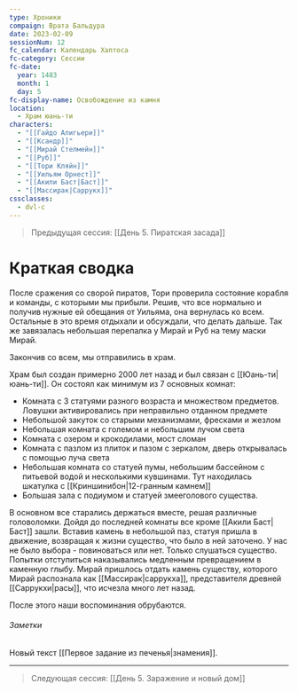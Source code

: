 ```yaml
---
type: Хроники
compaign: Врата Бальдура
date: 2023-02-09
sessionNum: 12
fc_calendar: Календарь Хаптоса
fc-category: Сессии
fc-date:
  year: 1483
  month: 1
  day: 5
fc-display-name: Освобождение из камня
location:
  - Храм юань-ти
characters:
  - "[[Гайдо Алигьери]]"
  - "[[Ксандр]]"
  - "[[Мирай Стелмейн]]"
  - "[[Руб]]"
  - "[[Тори Кляйн]]"
  - "[[Уильям Орнест]]"
  - "[[Акили Баст|Баст]]"
  - "[[Массирак|Саррукх]]"
cssclasses:
  - dvl-c
---
```


> Предыдущая сессия: [[День 5. Пиратская засада]] 


# Краткая сводка
После сражения со сворой пиратов, Тори проверила состояние корабля и команды, с которыми мы прибыли. Решив, что все нормально и получив нужные ей обещания от Уильяма, она вернулась ко всем. 
Остальные в это время отдыхали и обсуждали, что делать дальше. Так же завязалась небольшая перепалка у Мирай и Руб на тему маски Мирай. 

Закончив со всем, мы отправились в храм.

Храм был создан примерно 2000 лет назад и был связан с [[Юань-ти|юань-ти]].  Он состоял как минимум из 7 основных комнат:
- Комната с 3 статуями разного возраста и множеством предметов. Ловушки активировались при неправильно отданном предмете
- Небольшой закуток со старыми механизмами, фресками и жезлом
- Небольшая комната с големом и небольшим лучом света
- Комната с озером и крокодилами, мост сломан
- Комната с пазлом из плиток и пазом с зеркалом, дверь открывалась с помощью луча света
- Небольшая комната со статуей пумы, небольшим бассейном с питьевой водой и несколькими кувшинами. Тут находилась шкатулка с [[Криншинибон|12-гранным камнем]]
- Большая зала с подиумом и статуей змееголового существа.

В основном все старались держаться вместе, решая различные головоломки. Дойдя до последней комнаты все кроме [[Акили Баст|Баст]] зашли. Вставив камень в небольшой паз, статуя пришла в движение, возвращая к жизни существо, что было в ней заточено. У нас не было выбора - повиноваться или нет. Только слушаться существо. Попытки отступиться наказывались медленным превращением в каменную глыбу. 
Мирай пришлось отдать камень существу, которого Мирай распознала как [[Массирак|саррукха]], представителя древней [[Саррукхи|расы]], что исчезла много лет назад. 

После этого наши воспоминания обрубаются.

###### Заметки
Новый текст [[Первое задание из печенья|знамения]].


---
>Следующая сессия: [[День 5. Заражение и новый дом]] 